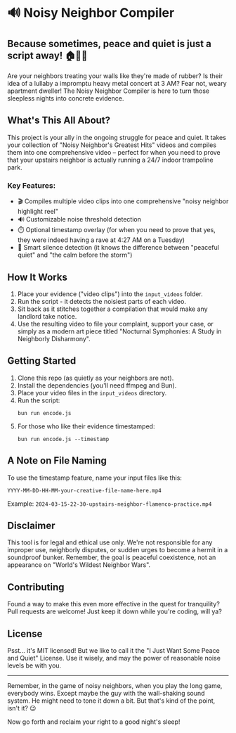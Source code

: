 # 🔊 Noisy Neighbor Compiler

## Because sometimes, peace and quiet is just a script away! 🏠👨‍⚖️

Are your neighbors treating your walls like they're made of rubber? Is their idea of a lullaby a impromptu heavy metal concert at 3 AM? Fear not, weary apartment dweller! The Noisy Neighbor Compiler is here to turn those sleepless nights into concrete evidence.

## What's This All About?

This project is your ally in the ongoing struggle for peace and quiet. It takes your collection of "Noisy Neighbor's Greatest Hits" videos and compiles them into one comprehensive video – perfect for when you need to prove that your upstairs neighbor is actually running a 24/7 indoor trampoline park.

### Key Features:

- 🎬 Compiles multiple video clips into one comprehensive "noisy neighbor highlight reel"
- 🔊 Customizable noise threshold detection
- ⏱️ Optional timestamp overlay (for when you need to prove that yes, they were indeed having a rave at 4:27 AM on a Tuesday)
- 🧠 Smart silence detection (it knows the difference between "peaceful quiet" and "the calm before the storm")

## How It Works

1. Place your evidence ("video clips") into the `input_videos` folder.
2. Run the script - it detects the noisiest parts of each video.
3. Sit back as it stitches together a compilation that would make any landlord take notice.
4. Use the resulting video to file your complaint, support your case, or simply as a modern art piece titled "Nocturnal Symphonies: A Study in Neighborly Disharmony".

## Getting Started

1. Clone this repo (as quietly as your neighbors are not).
2. Install the dependencies (you'll need ffmpeg and Bun).
3. Place your video files in the `input_videos` directory.
4. Run the script:
   ```
   bun run encode.js
   ```
5. For those who like their evidence timestamped:
   ```
   bun run encode.js --timestamp
   ```

## A Note on File Naming

To use the timestamp feature, name your input files like this:
```
YYYY-MM-DD-HH-MM-your-creative-file-name-here.mp4
```
Example: `2024-03-15-22-30-upstairs-neighbor-flamenco-practice.mp4`

## Disclaimer

This tool is for legal and ethical use only. We're not responsible for any improper use, neighborly disputes, or sudden urges to become a hermit in a soundproof bunker. Remember, the goal is peaceful coexistence, not an appearance on "World's Wildest Neighbor Wars".

## Contributing

Found a way to make this even more effective in the quest for tranquility? Pull requests are welcome! Just keep it down while you're coding, will ya?

## License

Psst... it's MIT licensed! But we like to call it the "I Just Want Some Peace and Quiet" License. Use it wisely, and may the power of reasonable noise levels be with you.

---

Remember, in the game of noisy neighbors, when you play the long game, everybody wins. Except maybe the guy with the wall-shaking sound system. He might need to tone it down a bit. But that's kind of the point, isn't it? 😉

Now go forth and reclaim your right to a good night's sleep!
